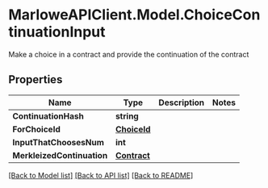 # MarloweAPIClient.Model.ChoiceContinuationInput
Make a choice in a contract and provide the continuation of the contract

## Properties

Name | Type | Description | Notes
------------ | ------------- | ------------- | -------------
**ContinuationHash** | **string** |  | 
**ForChoiceId** | [**ChoiceId**](ChoiceId.md) |  | 
**InputThatChoosesNum** | **int** |  | 
**MerkleizedContinuation** | [**Contract**](Contract.md) |  | 

[[Back to Model list]](../README.md#documentation-for-models) [[Back to API list]](../README.md#documentation-for-api-endpoints) [[Back to README]](../README.md)

